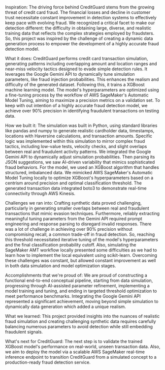 Inspiration:
The driving force behind CreditGuard stems from the growing threat of credit card fraud. The financial losses and decline in customer trust necessitate constant improvement in detection systems to effectively keep pace with evolving fraud. We recognized a critical facet to make our detection different: the difficulty in obtaining large, diverse, and realistic training data that reflects the complex strategies employed by fraudsters. So, this project was inspired by the challenge of creating a dynamic data generation process to empower the development of a highly accurate fraud detection model.

What it does:
CreditGuard performs credit card transaction simulation, generating patterns including overlapping amount and location ranges and near-miss velocity tactics designed to evade simple detection rules. It leverages the Google Gemini API to dynamically tune simulation parameters, like fraud injection probabilities. This enhances the realism and difficulty of the generated dataset. Following this, it trains a XGBoost machine learning model. The model's hyperparameters are optimized using a fine-tuning process by the workflow of AWS SageMaker's Automatic Model Tuning, aiming to maximize a precision metrics on a validation set. To keep with out intention of a highly accurate fraud detection model, we achieve over 90% precision in identifying fraudulent transactions on testing data.

How we built it:
The simulation was built in Python, using standard libraries like pandas and numpy to generate realistic cardholder data, timestamps, locations with Haversine calculations, and transaction amounts. Specific logic was implemented within this simulation to mirror complex fraud tactics, including low-value tests, velocity checks, and slight overlaps between real and fraudulent activity patterns. We integrated the Google Gemini API to dynamically adjust simulation probabilities. Then parsing its JSON suggestions, we saw AI-driven variability that mimics sophisticated fraud behaviors. For the model, we used an XGBoost algorithm that handles structured, imbalanced data. We mimicked AWS SageMaker's Automatic Model Tuning locally to optimize XGBoost's hyperparameters based on a centrism around precision and optimal classification threshold. The generated transaction data integrated boto3 to demonstrate real-time connectivity through AWS Kinesis.

Challenges we ran into:
Crafting synthetic data proved challenging, particularly in generating smaller overlaps between real and fraudulent transactions that mimic evasion techniques. Furthermore, reliably extracting meaningful tuning parameters from the Gemini API required prompt engineering and response parsing to disregard invalid responses. There was a lot of challenge in achieving over 90% precision without compromising recall, a common trade-off in fraud detection. So, reaching this threshold necessitated iterative tuning of the model's hyperparameters and the final classification probability cutoff. Also, simulating the SageMaker AMT workflow locally presented some difficulties as we had to learn how to implement the local equivalent using scikit-learn. Overcoming these challenges was constant, but allowed constant improvement as well in both data simulation and model optimization stages.

Accomplishments that we're proud of:
We are proud of constructing a functional end-to-end conceptual pipeline, starting from data simulation, progressing through AI-assisted parameter refinement, implementing a model training and tuning, and ending in targeted threshold optimization to meet performance benchmarks. Integrating the Google Gemini API represented a significant achievement, moving beyond simple simulation to dynamically data generation which added a unique realism.

What we learned:
This project provided insights into the nuances of realistic fraud simulation and creating challenging synthetic data requires carefully balancing numerous parameters to avoid detection while still embedding fraudulent signals.

What's next for CreditGuard:
The next step is to validate the trained XGBoost model's performance on real-world, unseen transaction data. Also, we aim to deploy the model via a scalable AWS SageMaker real-time inference endpoint to transition CreditGuard from a simulated concept to a production-ready fraud detection service.
